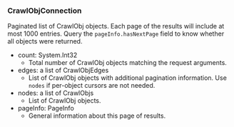 ### CrawlObjConnection
Paginated list of CrawlObj objects. Each page of the results will include at most 1000 entries. Query the `pageInfo.hasNextPage` field to know whether all objects were returned.

- count: System.Int32
  - Total number of CrawlObj objects matching the request arguments.
- edges: a list of CrawlObjEdges
  - List of CrawlObj objects with additional pagination information. Use `nodes` if per-object cursors are not needed.
- nodes: a list of CrawlObjs
  - List of CrawlObj objects.
- pageInfo: PageInfo
  - General information about this page of results.
